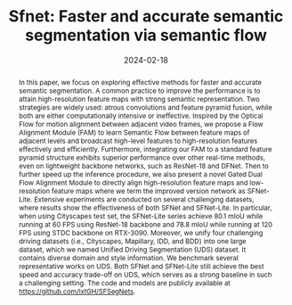 ---
# Documentation: https://wowchemy.com/docs/managing-content/

title: "Sfnet: Faster and accurate semantic segmentation via semantic flow"
authors: [Xiangtai Li, Jiangning Zhang, Yibo Yang, Guangliang Cheng, Kuiyuan Yang, Yunhai Tong, Dacheng Tao]
date: 2024-02-18
doi: ""

# Schedule page publish date (NOT publication's date).
publishDate: 2024-02-18

# Publication type.
# Legend: 0 = Uncategorized; 1 = Conference paper; 2 = Journal article;
# 3 = Preprint / Working Paper; 4 = Report; 5 = Book; 6 = Book section;
# 7 = Thesis; 8 = Patent
publication_types: ["1"]

# Publication name and optional abbreviated publication name.
publication: "*International Journal of Computer Vision*"
publication_short: "*IJCV, 2024*"

abstract: "In this paper, we focus on exploring effective methods for faster and accurate semantic segmentation. A common practice to improve the performance is to attain high-resolution feature maps with strong semantic representation. Two strategies are widely used: atrous convolutions and feature pyramid fusion, while both are either computationally intensive or ineffective. Inspired by the Optical Flow for motion alignment between adjacent video frames, we propose a Flow Alignment Module (FAM) to learn Semantic Flow between feature maps of adjacent levels and broadcast high-level features to high-resolution features effectively and efficiently. Furthermore, integrating our FAM to a standard feature pyramid structure exhibits superior performance over other real-time methods, even on lightweight backbone networks, such as ResNet-18 and DFNet. Then to further speed up the inference procedure, we also present a novel Gated Dual Flow Alignment Module to directly align high-resolution feature maps and low-resolution feature maps where we term the improved version network as SFNet-Lite. Extensive experiments are conducted on several challenging datasets, where results show the effectiveness of both SFNet and SFNet-Lite. In particular, when using Cityscapes test set, the SFNet-Lite series achieve 80.1 mIoU while running at 60 FPS using ResNet-18 backbone and 78.8 mIoU while running at 120 FPS using STDC backbone on RTX-3090. Moreover, we unify four challenging driving datasets (i.e., Cityscapes, Mapillary, IDD, and BDD) into one large dataset, which we named Unified Driving Segmentation (UDS) dataset. It contains diverse domain and style information. We benchmark several representative works on UDS. Both SFNet and SFNet-Lite still achieve the best speed and accuracy trade-off on UDS, which serves as a strong baseline in such a challenging setting. The code and models are publicly available at https://github.com/lxtGH/SFSegNets."

# Summary. An optional shortened abstract.
summary: ""

tags: []
categories: []
featured: true

# Custom links (optional).
#   Uncomment and edit lines below to show custom links.
links:
- name: PDF
  url: https://link.springer.com/article/10.1007/s11263-023-01875-x
  icon_pack: fas
  icon: file-pdf
- name: Code
  url: https://github.com/lxtGH/SFSegNets
  icon_pack: fab
  icon: github

url_pdf: 
url_code: 
url_dataset:
url_poster:
url_project:
url_slides:
url_source: 
url_video:

# Featured image
# To use, add an image named `featured.jpg/png` to your page's folder. 
# Focal points: Smart, Center, TopLeft, Top, TopRight, Left, Right, BottomLeft, Bottom, BottomRight.
image:
  caption: ""
  focal_point: ""
  preview_only: false

# Associated Projects (optional).
#   Associate this publication with one or more of your projects.
#   Simply enter your project's folder or file name without extension.
#   E.g. `internal-project` references `content/project/internal-project/index.md`.
#   Otherwise, set `projects: []`.
projects: []

# Slides (optional).
#   Associate this publication with Markdown slides.
#   Simply enter your slide deck's filename without extension.
#   E.g. `slides: "example"` references `content/slides/example/index.md`.
#   Otherwise, set `slides: ""`.
slides: ""
---